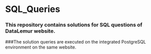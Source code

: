 # SQL_Queries
### This repository contains solutions for SQL questions of DataLemur website.

###The solution queries are executed on the integrated PostgreSQL environment on the same website.

